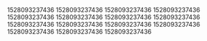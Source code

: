 1528093237436
1528093237436
1528093237436
1528093237436
1528093237436
1528093237436
1528093237436
1528093237436
1528093237436
1528093237436
1528093237436
1528093237436
1528093237436
1528093237436
1528093237436